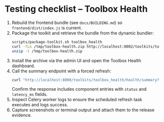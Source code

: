# Testing checklist – Toolbox Health

1. Rebuild the frontend bundle (see `docs/BUILDING.md`) so
   `frontend/dist/index.js` is current.
2. Package the toolkit and retrieve the bundle from the dynamic bundler:
   ```bash
   scripts/package-toolkit.sh toolbox_health
   curl -fLo /tmp/toolbox-health.zip http://localhost:8002/toolkits/toolbox_health/bundle.zip
   unzip -t /tmp/toolbox-health.zip
   ```
3. Install the archive via the admin UI and open the Toolbox Health dashboard.
4. Call the summary endpoint with a forced refresh:
   ```bash
   curl "http://localhost:8000/toolkits/toolbox_health/health/summary?force_refresh=true"
   ```
   Confirm the response includes component entries with `status` and
   `latency_ms` fields.
5. Inspect Celery worker logs to ensure the scheduled refresh task executes and
   logs success.
6. Capture screenshots or terminal output and attach them to the release
   evidence.
